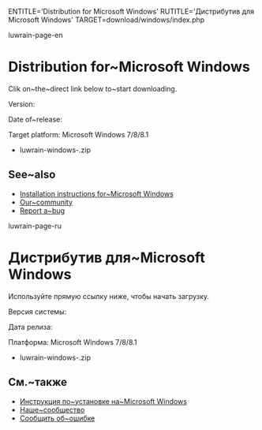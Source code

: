 
ENTITLE='Distribution for Microsoft Windows'
RUTITLE='Дистрибутив для Microsoft Windows'
TARGET=download/windows/index.php

luwrain-page-en

# Distribution for~Microsoft Windows

Clik on~the~direct link below to~start  downloading.

Version: <?php echo lwr_version_windows();?>

Date of~release: <?php echo lwr_release_date_windows_en();?>

Target platform: Microsoft Windows 7/8/8.1

* luwrain-windows-<?php echo lwr_version_windows();?>.zip

## See~also

 * [Installation instructions for~Microsoft Windows](local:/doc/user/installation/windows/)
* [Our~community](local:/community/)
* [Report a~bug](local:/community/bugs/)

luwrain-page-ru

# Дистрибутив для~Microsoft Windows

Используйте прямую ссылку ниже, чтобы начать загрузку.

Версия системы: <?php echo lwr_version_windows();?>

Дата релиза: <?php echo lwr_release_date_windows_ru();?>

Платформа: Microsoft Windows 7/8/8.1

* luwrain-windows-<?php echo lwr_version_windows();?>.zip

## См.~также

* [Инструкция по~установке на~Microsoft Windows](local:/doc/user/installation/windows/)
* [Наше~сообщество](local:/community/)
* [Сообщить об~ошибке](local:/community/bugs/)

